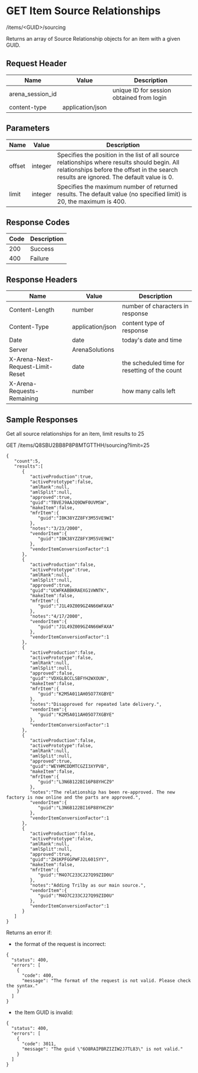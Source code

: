# GET Item Source Relationships
/items/&lt;GUID&gt;/sourcing

Returns an array of Source Relationship objects for an item with a given GUID.

## Request Header

| Name  | Value  | Description  |
|  --- |  --- |  --- | 
| arena_session_id  |   | unique ID for session obtained from login  |
| content-type  | application/json  |   |

## Parameters

| Name  | Value  | Description  |
|  --- |  --- |  --- | 
| offset  | integer  | Specifies the position in the list of all source relationships where results should begin. All relationships before the offset in the search results are ignored. The default value is 0.  |
| limit  | integer  | Specifies the maximum number of returned results. The default value \(no specified limit\) is 20, the maximum is 400.  |

## Response Codes

| Code  | Description  |
|  --- |  --- | 
| 200  | Success  |
| 400  | Failure  |

## Response Headers

| Name  | Value  | Description  |
|  --- |  --- |  --- | 
| Content-Length  | number  | number of characters in response  |
| Content-Type  | application/json  | content type of response  |
| Date  | date  | today's date and time  |
| Server  | ArenaSolutions  |   |
| X-Arena-Next-Request-Limit-Reset   | date  | the scheduled time for resetting of the count  |
| X-Arena-Requests-Remaining   | number  | how many calls left  |

## Sample Responses
Get all source relationships for an item, limit results to 25

GET /items/Q8SBU2BB8P8P8MTGTTHH/sourcing?limit=25

```
{  
   "count":5,
   "results":[  
      {  
         "activeProduction":true,
         "activePrototype":false,
         "amlRank":null,
         "amlSplit":null,
         "approved":true,
         "guid":"TBVEJ9AAJQ9DWF0UVMSW",
         "makeItem":false,
         "mfrItem":{  
            "guid":"I0K38YZZ8FY3M55VE9WI"
         },
         "notes":"3/23/2000",
         "vendorItem":{  
            "guid":"I0K38YZZ8FY3M55VE9WI"
         },
         "vendorItemConversionFactor":1
      },
      {  
         "activeProduction":false,
         "activePrototype":true,
         "amlRank":null,
         "amlSplit":null,
         "approved":true,
         "guid":"UCWFKABBKRAEXG1VWNTK",
         "makeItem":false,
         "mfrItem":{  
            "guid":"J1L49Z009GZ4N66WFAXA"
         },
         "notes":"4/17/2000",
         "vendorItem":{  
            "guid":"J1L49Z009GZ4N66WFAXA"
         },
         "vendorItemConversionFactor":1
      },
      {  
         "activeProduction":false,
         "activePrototype":false,
         "amlRank":null,
         "amlSplit":null,
         "approved":false,
         "guid":"VDXGLBCCLSBFYH2WXOUN",
         "makeItem":false,
         "mfrItem":{  
            "guid":"K2M5A011AH05O77XGBYE"
         },
         "notes":"Disapproved for repeated late delivery.",
         "vendorItem":{  
            "guid":"K2M5A011AH05O77XGBYE"
         },
         "vendorItemConversionFactor":1
      },
      {  
         "activeProduction":false,
         "activePrototype":false,
         "amlRank":null,
         "amlSplit":null,
         "approved":true,
         "guid":"WEYHMCDDMTCGZI3XYPVB",
         "makeItem":false,
         "mfrItem":{  
            "guid":"L3N6B122BI16P88YHCZ9"
         },
         "notes":"The relationship has been re-approved. The new factory is now online and the parts are approved.",
         "vendorItem":{  
            "guid":"L3N6B122BI16P88YHCZ9"
         },
         "vendorItemConversionFactor":1
      },
      {  
         "activeProduction":false,
         "activePrototype":false,
         "amlRank":null,
         "amlSplit":null,
         "approved":true,
         "guid":"ZH1KPFGGPWFJ2L601SYY",
         "makeItem":false,
         "mfrItem":{  
            "guid":"M4O7C233CJ27Q99ZID0U"
         },
         "notes":"Adding Trilby as our main source.",
         "vendorItem":{  
            "guid":"M4O7C233CJ27Q99ZID0U"
         },
         "vendorItemConversionFactor":1
      }
   ]
}
```
Returns an error if:

* the format of the request is incorrect:

```
{
  "status": 400,
  "errors": [
    {
      "code": 400,
      "message": "The format of the request is not valid. Please check the syntax."
    }
  ]
}
```
* the Item GUID is invalid:

```
{
  "status": 400,
  "errors": [
    {
      "code": 3011,
      "message": "The guid \"6O8RAIPBRZIZIW2J7TL83\" is not valid."
    }
  ]
}
```
